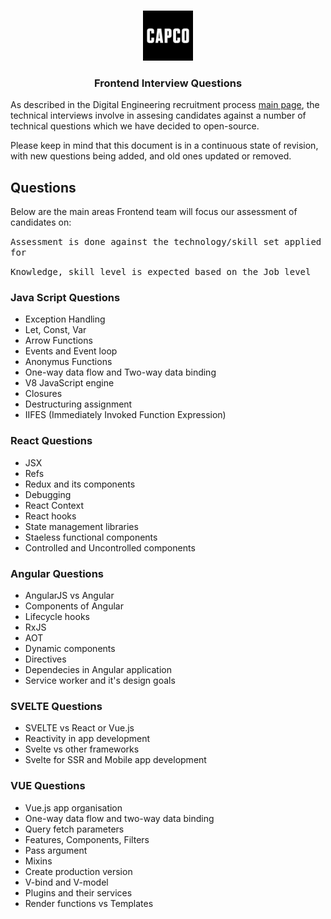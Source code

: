<!-- PROJECT LOGO -->
<br />
<p align="center">
  <a href="https://github.com/capcodigital/repo_name">
    <img src="images/logo.png" alt="Logo" width="80" height="80">
  </a>
  
<h3 align="center"> Frontend Interview Questions </h3>
  
As described in the Digital Engineering recruitment process [main page](https://github.com/capcodigital/interview-questions/blob/main/README.md#interview-questions), 
the technical interviews involve in assesing candidates against a number of technical 
questions which we have decided to open-source.

Please keep in mind that this document is in a continuous state of revision, with new questions being added, and old ones updated or removed.

## Questions
Below are the main areas Frontend team will focus our assessment of candidates on:
 
 <kbd>Assessment is done against the technology/skill set applied for </kbd>
 
 <kbd>Knowledge, skill level is expected based on the Job level</kbd>

### Java Script Questions
* Exception Handling
* Let, Const, Var
* Arrow Functions
* Events and Event loop
* Anonymus Functions
* One-way data flow and Two-way data binding
* V8 JavaScript engine
* Closures 
* Destructuring assignment
* IIFES (Immediately Invoked Function Expression)


### React Questions
* JSX
* Refs
* Redux and its components
* Debugging
* React Context
* React hooks
* State management libraries
* Staeless functional components
* Controlled and Uncontrolled components



### Angular Questions
* AngularJS vs Angular
* Components of Angular
* Lifecycle hooks
* RxJS
* AOT
* Dynamic components
* Directives
* Dependecies in Angular application
* Service worker and it's design goals


### SVELTE Questions
* SVELTE vs React or Vue.js
* Reactivity in app development
* Svelte vs other frameworks
* Svelte for SSR and Mobile app development

### VUE Questions
* Vue.js app organisation
* One-way data flow and two-way data binding
* Query fetch parameters
* Features, Components, Filters
* Pass argument
* Mixins
* Create production version 
* V-bind and V-model
* Plugins and their services
* Render functions vs Templates

